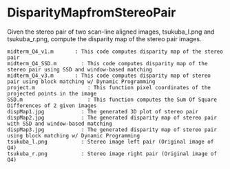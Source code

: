 # DisparityMapfromStereoPair
Given the stereo pair of two scan-line aligned images, tsukuba_l.png and tsukuba_r.png, compute the disparity map of the stereo pair images.
```
midterm_Q4_v1.m		  : This code computes disparity map of the stereo pair
midterm_Q4_SSD.m		: This code computes disparity map of the stereo pair using SSD and window-based matching
midterm_Q4_v3.m		  : This code computes disparity map of stereo pair using block matching w/ Dynamic Programming
project.m			      : This function pixel coordinates of the projected points in the image
SSD.m			          : This function computes the Sum Of Square Differences of 2 given images
dispMap1.jpg		    : The generated 3D plot of stereo pair 
dispMap2.jpg		    : The generated disparity map of stereo pair with SSD and window-based matching
dispMap3.jpg		    : The generated disparity map of stereo pair using block matching w/ Dynamic Programming
tsukuba_l.png		    : Stereo image left pair (Original image of Q4)
tsukuba_r.png		    : Stereo image right pair (Original image of Q4)
```
